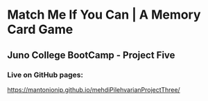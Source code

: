 # Match Me If You Can | A Memory Card Game

## Juno College BootCamp - Project Five

### Live on GitHub pages:
https://mantonionip.github.io/mehdiPilehvarianProjectThree/
